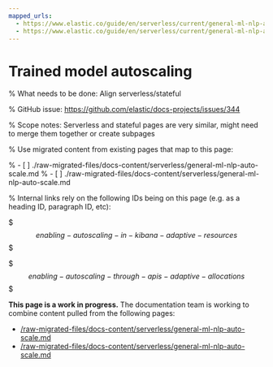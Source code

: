```yaml
---
mapped_urls:
  - https://www.elastic.co/guide/en/serverless/current/general-ml-nlp-auto-scale.html
  - https://www.elastic.co/guide/en/serverless/current/general-ml-nlp-auto-scale.html
---
```


# Trained model autoscaling

% What needs to be done: Align serverless/stateful

% GitHub issue: https://github.com/elastic/docs-projects/issues/344

% Scope notes: Serverless and stateful pages are very similar, might need to merge them together or create subpages

% Use migrated content from existing pages that map to this page:

% - [ ] ./raw-migrated-files/docs-content/serverless/general-ml-nlp-auto-scale.md
% - [ ] ./raw-migrated-files/docs-content/serverless/general-ml-nlp-auto-scale.md

% Internal links rely on the following IDs being on this page (e.g. as a heading ID, paragraph ID, etc):

$$$enabling-autoscaling-in-kibana-adaptive-resources$$$

$$$enabling-autoscaling-through-apis-adaptive-allocations$$$

**This page is a work in progress.** The documentation team is working to combine content pulled from the following pages:

* [/raw-migrated-files/docs-content/serverless/general-ml-nlp-auto-scale.md](/raw-migrated-files/docs-content/serverless/general-ml-nlp-auto-scale.md)
* [/raw-migrated-files/docs-content/serverless/general-ml-nlp-auto-scale.md](/raw-migrated-files/docs-content/serverless/general-ml-nlp-auto-scale.md)